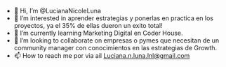 - 👋 Hi, I’m @LucianaNicoleLuna
- 👀 I’m interested in  aprender estrategias y ponerlas en practica en los proyectos, ya el 35% de ellas dueron un exito total!
- 🌱 I’m currently learning  Marketing Digital en Coder House.
- 💞️ I’m looking to collaborate on empresas  o pymes que necesitan de  un community  manager con conocimientos en las estrategias de Growth.
- 📫 How to reach me por  via ail Luciana.n.luna.lnl@gmail.com

<!---
LucianaNicoleLuna/LucianaNicoleLuna is a ✨ special ✨ repository because its `README.md` (this file) appears on your GitHub profile.
You can click the Preview link to take a look at your changes.
--->
